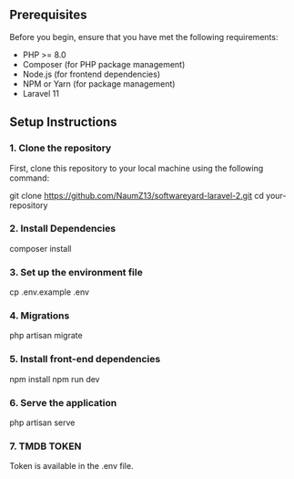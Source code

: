 ## Prerequisites

Before you begin, ensure that you have met the following requirements:

- PHP >= 8.0
- Composer (for PHP package management)
- Node.js (for frontend dependencies)
- NPM or Yarn (for package management)
- Laravel 11

## Setup Instructions

### 1. Clone the repository
First, clone this repository to your local machine using the following command:

git clone https://github.com/NaumZ13/softwareyard-laravel-2.git
cd your-repository

### 2. Install Dependencies 
composer install

### 3.  Set up the environment file
cp .env.example .env

### 4. Migrations 
php artisan migrate

### 5. Install front-end dependencies
npm install
npm run dev 

### 6. Serve the application
php artisan serve

### 7. TMDB TOKEN
Token is available in the .env file.

